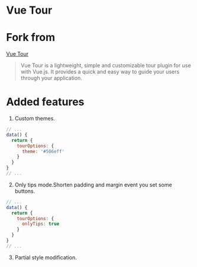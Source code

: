 # Vue Tour

# Fork from

[Vue Tour](https://github.com/pulsardev/vue-tour)

> Vue Tour is a lightweight, simple and customizable tour plugin for use with Vue.js.
> It provides a quick and easy way to guide your users through your application.

# Added features

1. Custom themes.

```javascript
// ...
data() {
  return {
    tourOptions: {
      theme: '#506eff'
    }
  }
}
// ...
```

2. Only tips mode.Shorten padding and margin event you set some buttons.

```javascript
// ...
data() {
  return {
    tourOptions: {
      onlyTips: true
    }
  }
}
// ...
```

3. Partial style modification.